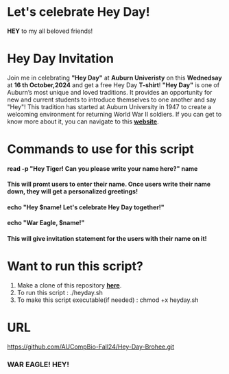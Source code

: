 # Let's celebrate Hey Day!
**HEY** to my all beloved friends!
# Hey Day Invitation
Join me in celebrating **"Hey Day"** at **Auburn Univeristy** on this **Wednedsay** at **16 th October,2024** and get a free Hey Day **T-shirt**! **"Hey Day"** is one of Auburn’s most unique and loved traditions. It provides an opportunity for new and current students to introduce themselves to one another and say "Hey"! This tradition has started at Auburn University in 1947 to create a welcoming environment for returning World War II soldiers. If you can get to know more about it, you can navigate to this **[website](https://sga.auburn.edu/hey-day/)**.
# Commands to use for this script
#### read -p "Hey Tiger! Can you please write your name here?" name
#### This will promt users to enter their name. Once users write their name down, they will get a personalized greetings!
#### echo "Hey $name! Let's celebrate Hey Day together!"
#### echo "War Eagle, $name!"
#### This will give invitation statement for the users with their name on it!
# Want to run this script?
1. Make a clone of this repository **[here](https://github.com/AUCompBio-Fall24/Hey-Day-Brohee.git)**.
2. To run this script : ./heyday.sh
3. To make this script executable(if needed) : chmod +x heyday.sh
# URL
https://github.com/AUCompBio-Fall24/Hey-Day-Brohee.git

###   WAR EAGLE! HEY!
